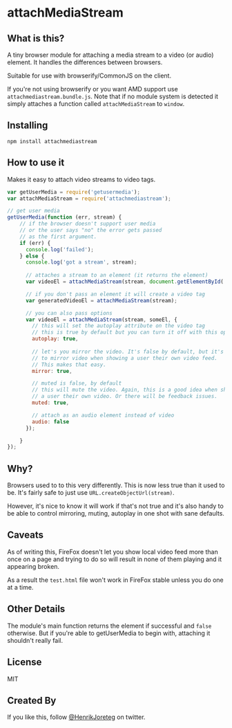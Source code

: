 # attachMediaStream

## What is this?

A tiny browser module for attaching a media stream to a video (or audio) element. It handles the differences between browsers.

Suitable for use with browserify/CommonJS on the client. 

If you're not using browserify or you want AMD support use `attachmediastream.bundle.js`. Note that if no module system is detected it simply attaches a function called `attachMediaStream` to `window`.


## Installing

```
npm install attachmediastream
```

## How to use it


Makes it easy to attach video streams to video tags.

```js
var getUserMedia = require('getusermedia');
var attachMediaStream = require('attachmediastream');

// get user media
getUserMedia(function (err, stream) {
    // if the browser doesn't support user media
    // or the user says "no" the error gets passed
    // as the first argument.
    if (err) {
      console.log('failed');
    } else {
      console.log('got a stream', stream);  
       
      // attaches a stream to an element (it returns the element)
      var videoEl = attachMediaStream(stream, document.getElementById('myVideo'));

      // if you don't pass an element it will create a video tag
      var generatedVideoEl = attachMediaStream(stream);

      // you can also pass options
      var videoEl = attachMediaStream(stream, someEl, {
        // this will set the autoplay attribute on the video tag
        // this is true by default but you can turn it off with this option.
        autoplay: true, 
        
        // let's you mirror the video. It's false by default, but it's common 
        // to mirror video when showing a user their own video feed.
        // This makes that easy.
        mirror: true,

        // muted is false, by default
        // this will mute the video. Again, this is a good idea when showing
        // a user their own video. Or there will be feedback issues.
        muted: true,

        // attach as an audio element instead of video
        audio: false
      });

    }
});
```

## Why? 

Browsers used to to this very differently. This is now less true than it used to be. It's fairly safe to just use `URL.createObjectUrl(stream)`.

However, it's nice to know it will work if that's not true and it's also handy to be able to control mirroring, muting, autoplay in one shot with sane defaults.


## Caveats

As of writing this, FireFox doesn't let you show local video feed more than once on a page and trying to do so will result in none of them playing and it appearing broken.

As a result the `test.html` file won't work in FireFox stable unless you do one at a time.


## Other Details

The module's main function returns the element if successful and `false` otherwise. But if you're able to getUserMedia to begin with, attaching it shouldn't really fail.


## License

MIT


## Created By

If you like this, follow [@HenrikJoreteg](http://twitter.com/henrikjoreteg) on twitter.

